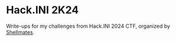 # Hack.INI 2K24
Write-ups for my challenges from Hack.INI 2024 CTF, organized by [Shellmates](https://www.shellmates.club).
